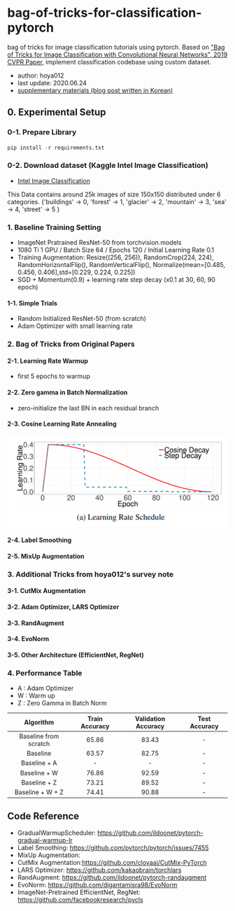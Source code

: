 # bag-of-tricks-for-classification-pytorch
bag of tricks for image classification tutorials using pytorch. Based on ["Bag of Tricks for Image Classification with Convolutional Neural Networks", 2019 CVPR Paper](http://openaccess.thecvf.com/content_CVPR_2019/papers/He_Bag_of_Tricks_for_Image_Classification_with_Convolutional_Neural_Networks_CVPR_2019_paper.pdf), implement classification codebase using custom dataset.

- author: hoya012  
- last update: 2020.06.24
- [supplementary materials (blog post written in Korean)](https://hoya012.github.io/blog/Bag-of-Tricks-for-Image-Classification-with-Convolutional-Neural-Networks-Review/)

## 0. Experimental Setup

### 0-1. Prepare Library

```python
pip install -r requirements.txt
```

### 0-2. Download dataset (Kaggle Intel Image Classification)

- [Intel Image Classification](https://www.kaggle.com/puneet6060/intel-image-classification/)

This Data contains around 25k images of size 150x150 distributed under 6 categories.
{'buildings' -> 0,
'forest' -> 1,
'glacier' -> 2,
'mountain' -> 3,
'sea' -> 4,
'street' -> 5 }

### 1. Baseline Training Setting
- ImageNet Pratrained ResNet-50 from torchvision.models
- 1080 Ti 1 GPU / Batch Size 64 / Epochs 120 / Initial Learning Rate 0.1
- Training Augmentation: Resize((256, 256)), RandomCrop(224, 224), RandomHorizontalFlip(), RandomVerticalFlip(), Normalize(mean=[0.485, 0.456, 0.406],std=[0.229, 0.224, 0.225])
- SGD + Momentum(0.9) + learning rate step decay (x0.1 at 30, 60, 90 epoch)

#### 1-1. Simple Trials
- Random Initialized ResNet-50 (from scratch)
- Adam Optimizer with small learning rate

### 2. Bag of Tricks from Original Papers
#### 2-1. Learning Rate Warmup 
- first 5 epochs to warmup

#### 2-2. Zero gamma in Batch Normalization
- zero-initialize the last BN in each residual branch

#### 2-3. Cosine Learning Rate Annealing
![](assets/cosine_warmup.PNG)

#### 2-4. Label Smoothing

#### 2-5. MixUp Augmentation

### 3. Additional Tricks from hoya012's survey note
#### 3-1. CutMix Augmentation

#### 3-2. Adam Optimizer, LARS Optimizer

#### 3-3. RandAugment

#### 3-4. EvoNorm

#### 3-5. Other Architecture (EfficientNet, RegNet)

### 4. Performance Table
- A : Adam Optimizer
- W : Warm up 
- Z : Zero Gamma in Batch Norm

|   Algorithm  |    Train Accuracy   | Validation Accuracy | Test Accuracy |
|:------------:|:-------------------:|:-------------------:|:-------------:|
|   Baseline from scratch   | 65.86  |        83.43        |        -      |
|   Baseline   |         63.57       |        82.75        |        -      |
| Baseline + A |          -          |          -          |        -      |
|  Baseline + W|         76.86       |        92.59        |        -      |
| Baseline + Z |         73.21       |        89.52        |        -      |
|Baseline + W + Z|       74.41       |        90.88        |        -      |


## Code Reference
- GradualWarmupScheduler: https://github.com/ildoonet/pytorch-gradual-warmup-lr
- Label Smoothing: https://github.com/pytorch/pytorch/issues/7455
- MixUp Augmentation:
- CutMix Augmentation:https://github.com/clovaai/CutMix-PyTorch
- LARS Optimizer: https://github.com/kakaobrain/torchlars
- RandAugment: https://github.com/ildoonet/pytorch-randaugment
- EvoNorm: https://github.com/digantamisra98/EvoNorm
- ImageNet-Pretrained EfficientNet, RegNet: https://github.com/facebookresearch/pycls
